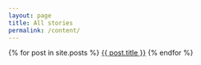 ```yaml
---
layout: page
title: All stories
permalink: /content/
---
```



{% for post in site.posts %}
  <a href="{{ post.url | prepend: site.baseurl }}">{{ post.title }}</a>
{% endfor %}


